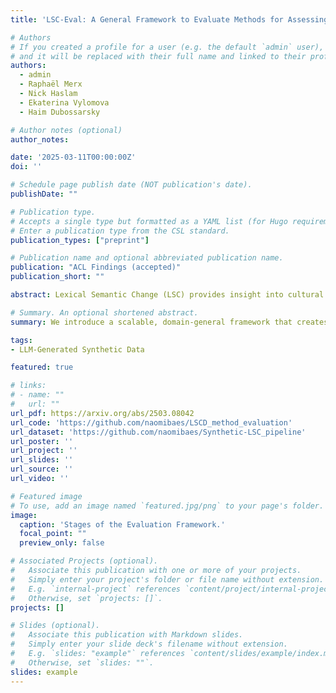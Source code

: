 ```yaml
---
title: 'LSC-Eval: A General Framework to Evaluate Methods for Assessing Dimensions of Lexical Semantic Change Using LLM-Generated Synthetic Data'

# Authors
# If you created a profile for a user (e.g. the default `admin` user), write the username (folder name) here
# and it will be replaced with their full name and linked to their profile.
authors:
  - admin
  - Raphaël Merx
  - Nick Haslam
  - Ekaterina Vylomova
  - Haim Dubossarsky

# Author notes (optional)
author_notes:

date: '2025-03-11T00:00:00Z'
doi: ''

# Schedule page publish date (NOT publication's date).
publishDate: ""

# Publication type.
# Accepts a single type but formatted as a YAML list (for Hugo requirements).
# Enter a publication type from the CSL standard.
publication_types: ["preprint"]

# Publication name and optional abbreviated publication name.
publication: "ACL Findings (accepted)"
publication_short: ""

abstract: Lexical Semantic Change (LSC) provides insight into cultural and social dynamics. Yet, the validity of methods for measuring different kinds of LSC remains unestablished due to the absence of historical benchmark datasets. To address this gap, we propose LSC-Eval, a novel three-stage general-purpose evaluation framework to: (1) develop a scalable methodology for generating synthetic datasets that simulate theory-driven LSC using In-Context Learning and a lexical database; (2) use these datasets to evaluate the sensitivity of computational methods to synthetic change; and (3) assess their suitability for detecting change in specific dimensions and domains. We apply LSC-Eval to simulate changes along the Sentiment, Intensity, and Breadth (SIB) dimensions, as defined in the SIBling framework, using examples from psychology. We then evaluate the ability of selected methods to detect these controlled interventions. Our findings validate the use of synthetic benchmarks, demonstrate that tailored methods effectively detect changes along SIB dimensions, and reveal that a state-of-the-art LSC model faces challenges in detecting affective dimensions of LSC. LSC-Eval offers a valuable tool for dimension- and domain-specific benchmarking of LSC methods, with particular relevance to the social sciences. 

# Summary. An optional shortened abstract.
summary: We introduce a scalable, domain-general framework that creates diachronic, LLM-generated synthetic datasets to simulate theory-driven Lexical Semantic Change (LSC) and evaluates various methods for measuring kinds of LSC--using examples from psychology, we apply this framework to assess the sensitivity of a suite of methods in detecting artificially induced changes in dimensions of Sentiment, Intensity, and Breadth (SIB), ultimately identifying the most suitable approach for each dimension.

tags:
- LLM-Generated Synthetic Data

featured: true

# links:
# - name: ""
#   url: ""
url_pdf: https://arxiv.org/abs/2503.08042
url_code: 'https://github.com/naomibaes/LSCD_method_evaluation'
url_dataset: 'https://github.com/naomibaes/Synthetic-LSC_pipeline'
url_poster: ''
url_project: ''
url_slides: ''
url_source: ''
url_video: ''

# Featured image
# To use, add an image named `featured.jpg/png` to your page's folder. 
image:
  caption: 'Stages of the Evaluation Framework.'
  focal_point: ""
  preview_only: false

# Associated Projects (optional).
#   Associate this publication with one or more of your projects.
#   Simply enter your project's folder or file name without extension.
#   E.g. `internal-project` references `content/project/internal-project/index.md`.
#   Otherwise, set `projects: []`.
projects: []

# Slides (optional).
#   Associate this publication with Markdown slides.
#   Simply enter your slide deck's filename without extension.
#   E.g. `slides: "example"` references `content/slides/example/index.md`.
#   Otherwise, set `slides: ""`.
slides: example
---
```


